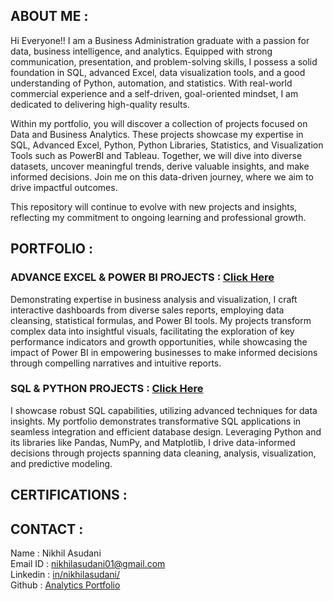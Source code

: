 ## ABOUT ME :
Hi Everyone!!
I am a Business Administration graduate with a passion for data, business intelligence, and analytics. Equipped with strong communication, presentation, and problem-solving skills, I possess a solid foundation in SQL, advanced Excel, data visualization tools, and a good understanding of Python, automation, and statistics. With real-world commercial experience and a self-driven, goal-oriented mindset, I am dedicated to delivering high-quality results.

Within my portfolio, you will discover a collection of projects focused on Data and Business Analytics. These projects showcase my expertise in SQL, Advanced Excel, Python, Python Libraries, Statistics, and Visualization Tools such as PowerBI and Tableau. Together, we will dive into diverse datasets, uncover meaningful trends, derive valuable insights, and make informed decisions. Join me on this data-driven journey, where we aim to drive impactful outcomes.

This repository will continue to evolve with new projects and insights, reflecting my commitment to ongoing learning and professional growth.

## PORTFOLIO :

### ADVANCE EXCEL & POWER BI PROJECTS : [Click Here](https://github.com/NikhilAsudani1/Analytics-Portfolio/tree/37951209e3d04a2ed93443c58e2974801b0ab6ac/ADVANCE%20EXCEL%20%26%20POWER%20BI)
Demonstrating expertise in business analysis and visualization, I craft interactive dashboards from diverse sales reports, employing data cleansing, statistical formulas, and Power BI tools. My projects transform complex data into insightful visuals, facilitating the exploration of key performance indicators and growth opportunities, while showcasing the impact of Power BI in empowering businesses to make informed decisions through compelling narratives and intuitive reports.

### SQL & PYTHON PROJECTS : [Click Here](https://github.com/NikhilAsudani1/Analytics-Portfolio/tree/37951209e3d04a2ed93443c58e2974801b0ab6ac/SQL%20%26%20PYTHON)
I showcase robust SQL capabilities, utilizing advanced techniques for data insights. My portfolio demonstrates transformative SQL applications in seamless integration and efficient database design. Leveraging Python and its libraries like Pandas, NumPy, and Matplotlib, I drive data-informed decisions through projects spanning data cleaning, analysis, visualization, and predictive modeling.

## CERTIFICATIONS :


## CONTACT :
Name : Nikhil Asudani \
Email ID : <a mailto="nikhilasudani01@gmail.com">nikhilasudani01@gmail.com</a> \
Linkedin : [in/nikhilasudani/](https://www.linkedin.com/in/nikhilasudani/) \
Github : [Analytics Portfolio](https://github.com/NikhilAsudani1/Analytics-Portfolio)
